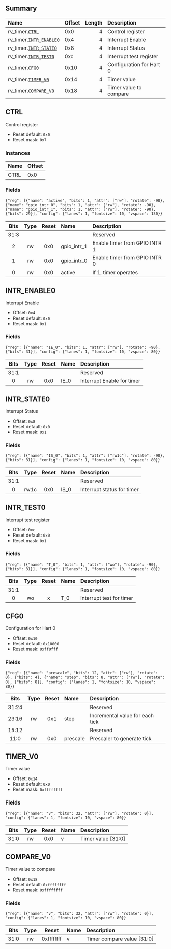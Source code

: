 ## Summary

| Name                                     | Offset   |   Length | Description              |
|:-----------------------------------------|:---------|---------:|:-------------------------|
| rv_timer.[`CTRL`](#ctrl)                 | 0x0      |        4 | Control register         |
| rv_timer.[`INTR_ENABLE0`](#intr_enable0) | 0x4      |        4 | Interrupt Enable         |
| rv_timer.[`INTR_STATE0`](#intr_state0)   | 0x8      |        4 | Interrupt Status         |
| rv_timer.[`INTR_TEST0`](#intr_test0)     | 0xc      |        4 | Interrupt test register  |
| rv_timer.[`CFG0`](#cfg0)                 | 0x10     |        4 | Configuration for Hart 0 |
| rv_timer.[`TIMER_V0`](#timer_v0)         | 0x14     |        4 | Timer value              |
| rv_timer.[`COMPARE_V0`](#compare_v0)     | 0x18     |        4 | Timer value to compare   |

## CTRL
Control register
- Reset default: `0x0`
- Reset mask: `0x7`

### Instances

| Name   | Offset   |
|:-------|:---------|
| CTRL   | 0x0      |


### Fields

```wavejson
{"reg": [{"name": "active", "bits": 1, "attr": ["rw"], "rotate": -90}, {"name": "gpio_intr_0", "bits": 1, "attr": ["rw"], "rotate": -90}, {"name": "gpio_intr_1", "bits": 1, "attr": ["rw"], "rotate": -90}, {"bits": 29}], "config": {"lanes": 1, "fontsize": 10, "vspace": 130}}
```

|  Bits  |  Type  |  Reset  | Name        | Description                   |
|:------:|:------:|:-------:|:------------|:------------------------------|
|  31:3  |        |         |             | Reserved                      |
|   2    |   rw   |   0x0   | gpio_intr_1 | Enable timer from GPIO INTR 1 |
|   1    |   rw   |   0x0   | gpio_intr_0 | Enable timer from GPIO INTR 0 |
|   0    |   rw   |   0x0   | active      | If 1, timer operates          |

## INTR_ENABLE0
Interrupt Enable
- Offset: `0x4`
- Reset default: `0x0`
- Reset mask: `0x1`

### Fields

```wavejson
{"reg": [{"name": "IE_0", "bits": 1, "attr": ["rw"], "rotate": -90}, {"bits": 31}], "config": {"lanes": 1, "fontsize": 10, "vspace": 80}}
```

|  Bits  |  Type  |  Reset  | Name   | Description                |
|:------:|:------:|:-------:|:-------|:---------------------------|
|  31:1  |        |         |        | Reserved                   |
|   0    |   rw   |   0x0   | IE_0   | Interrupt Enable for timer |

## INTR_STATE0
Interrupt Status
- Offset: `0x8`
- Reset default: `0x0`
- Reset mask: `0x1`

### Fields

```wavejson
{"reg": [{"name": "IS_0", "bits": 1, "attr": ["rw1c"], "rotate": -90}, {"bits": 31}], "config": {"lanes": 1, "fontsize": 10, "vspace": 80}}
```

|  Bits  |  Type  |  Reset  | Name   | Description                |
|:------:|:------:|:-------:|:-------|:---------------------------|
|  31:1  |        |         |        | Reserved                   |
|   0    |  rw1c  |   0x0   | IS_0   | Interrupt status for timer |

## INTR_TEST0
Interrupt test register
- Offset: `0xc`
- Reset default: `0x0`
- Reset mask: `0x1`

### Fields

```wavejson
{"reg": [{"name": "T_0", "bits": 1, "attr": ["wo"], "rotate": -90}, {"bits": 31}], "config": {"lanes": 1, "fontsize": 10, "vspace": 80}}
```

|  Bits  |  Type  |  Reset  | Name   | Description              |
|:------:|:------:|:-------:|:-------|:-------------------------|
|  31:1  |        |         |        | Reserved                 |
|   0    |   wo   |    x    | T_0    | Interrupt test for timer |

## CFG0
Configuration for Hart 0
- Offset: `0x10`
- Reset default: `0x10000`
- Reset mask: `0xff0fff`

### Fields

```wavejson
{"reg": [{"name": "prescale", "bits": 12, "attr": ["rw"], "rotate": 0}, {"bits": 4}, {"name": "step", "bits": 8, "attr": ["rw"], "rotate": 0}, {"bits": 8}], "config": {"lanes": 1, "fontsize": 10, "vspace": 80}}
```

|  Bits  |  Type  |  Reset  | Name     | Description                     |
|:------:|:------:|:-------:|:---------|:--------------------------------|
| 31:24  |        |         |          | Reserved                        |
| 23:16  |   rw   |   0x1   | step     | Incremental value for each tick |
| 15:12  |        |         |          | Reserved                        |
|  11:0  |   rw   |   0x0   | prescale | Prescaler to generate tick      |

## TIMER_V0
Timer value
- Offset: `0x14`
- Reset default: `0x0`
- Reset mask: `0xffffffff`

### Fields

```wavejson
{"reg": [{"name": "v", "bits": 32, "attr": ["rw"], "rotate": 0}], "config": {"lanes": 1, "fontsize": 10, "vspace": 80}}
```

|  Bits  |  Type  |  Reset  | Name   | Description        |
|:------:|:------:|:-------:|:-------|:-------------------|
|  31:0  |   rw   |   0x0   | v      | Timer value [31:0] |

## COMPARE_V0
Timer value to compare
- Offset: `0x18`
- Reset default: `0xffffffff`
- Reset mask: `0xffffffff`

### Fields

```wavejson
{"reg": [{"name": "v", "bits": 32, "attr": ["rw"], "rotate": 0}], "config": {"lanes": 1, "fontsize": 10, "vspace": 80}}
```

|  Bits  |  Type  |   Reset    | Name   | Description                |
|:------:|:------:|:----------:|:-------|:---------------------------|
|  31:0  |   rw   | 0xffffffff | v      | Timer compare value [31:0] |


